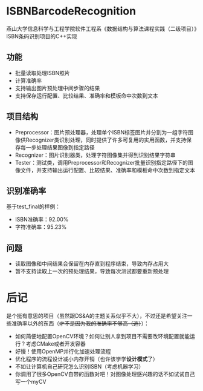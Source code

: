 # ISBNBarcodeRecognition

燕山大学信息科学与工程学院软件工程系《数据结构与算法课程实践（二级项目）》ISBN条码识别项目的C++实现

## 功能

- 批量读取处理ISBN照片
- 计算准确率
- 支持输出图片预处理中间步骤的结果
- 支持保存运行配置、比较结果、准确率和模板命中次数到文本

## 项目结构

- Preprocessor：图片预处理器，处理单个ISBN标签图片并分割为一组字符图像供Recognizer类识别处理，同时提供了许多可复用的实用函数，并支持保存每一步处理结果图像到指定路径
- Recognizer：图片识别器类，处理字符图像集并得到识别结果字符串
- Tester：测试类，调用Preprocessor和Recognizer批量识别指定路径下的图像文件，并支持输出运行配置、比较结果、准确率和模板命中次数到指定文本

## 识别准确率

基于test_final的样例：

- ISBN准确率：92.00%
- 字符准确率：95.23%


## 问题

- 读取图像和中间结果会保留在内存直到程序结束，导致内存占用大
- 暂不支持读取上一次的预处理结果，导致每次测试都要重新预处理

# 后记

是个挺有意思的项目（虽然跟DS&A的主题关系似乎不大），不过还是希望关注一些准确率以外的东西（~~才不是因为我的准确率不够高（逃）~~）：

- 如何简便地配置OpenCV环境？如何让别人拿到项目不需要改环境配置就能运行？考虑CMake或者开发容器
- 好慢！使用OpenMP并行化加速处理流程
- 优化程序的流程设计减小内存开销（也许该学学**设计模式**了）
- 不如让计算机自己研究怎么识别ISBN（考虑机器学习）
- 你调用了很多OpenCV自带的函数对吧！对图像处理感兴趣的话不如试试自己写一个myCV
